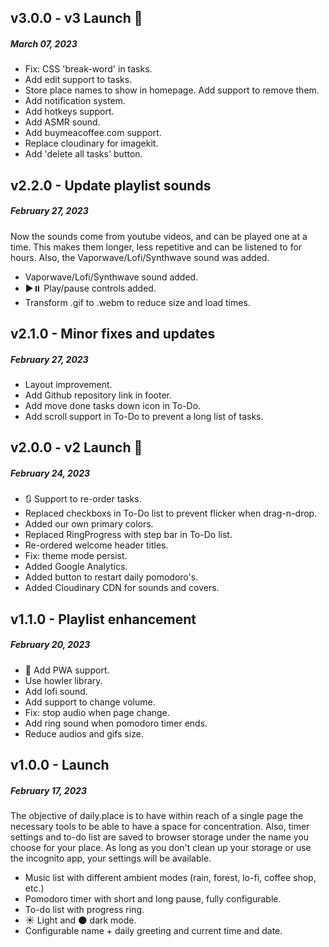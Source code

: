 ## v3.0.0 - v3 Launch 🚀
##### March 07, 2023

- Fix: CSS 'break-word' in tasks.
- Add edit support to tasks.
- Store place names to show in homepage. Add support to remove them.
- Add notification system.
- Add hotkeys support.
- Add ASMR sound.
- Add buymeacoffee.com support.
- Replace cloudinary for imagekit.
- Add 'delete all tasks' button.

## v2.2.0 - Update playlist sounds
##### February 27, 2023

Now the sounds come from youtube videos, and can be played one at a time. This makes them longer, less repetitive and can be listened to for hours. Also, the Vaporwave/Lofi/Synthwave sound was added.

- Vaporwave/Lofi/Synthwave sound added.
- ▶️⏸️ Play/pause controls added.
- Transform .gif to .webm to reduce size and load times.

## v2.1.0 - Minor fixes and updates
##### February 27, 2023

- Layout improvement.
- Add Github repository link in footer.
- Add move done tasks down icon in To-Do.
- Add scroll support in To-Do to prevent a long list of tasks.

## v2.0.0 - v2 Launch 🤘
##### February 24, 2023

- 🔃 Support to re-order tasks.
- Replaced checkboxs in To-Do list to prevent flicker when drag-n-drop.
- Added our own primary colors.
- Replaced RingProgress with step bar in To-Do list.
- Re-ordered welcome header titles.
- Fix: theme mode persist.
- Added Google Analytics.
- Added button to restart daily pomodoro's.
- Added Cloudinary CDN for sounds and covers.

## v1.1.0 - Playlist enhancement
##### February 20, 2023

- 🌌 Add PWA support.
- Use howler library.
- Add lofi sound.
- Add support to change volume.
- Fix: stop audio when page change.
- Add ring sound when pomodoro timer ends.
- Reduce audios and gifs size.

## v1.0.0 - Launch
##### February 17, 2023

The objective of daily.place is to have within reach of a single page the necessary tools to be able to have a space for concentration.
Also, timer settings and to-do list are saved to browser storage under the name you choose for your place. As long as you don't clean up your storage or use the incognito app, your settings will be available.

- Music list with different ambient modes (rain, forest, lo-fi, coffee shop, etc.)
- Pomodoro timer with short and long pause, fully configurable.
- To-do list with progress ring.
- ☀️ Light and 🌑 dark mode.
- Configurable name + daily greeting and current time and date.